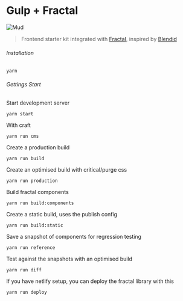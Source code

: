 # Gulp + Fractal

![Mud](http://ournameismud.co.uk/css/images/maps-icon.png)

> Frontend starter kit integrated with [Fractal](http://fractal.build/), inspired by [Blendid](https://github.com/vigetlabs/blendid)

###### Installation

`yarn`

###### Gettings Start

Start development server

`yarn start`

With craft

`yarn run cms`

Create a production build

`yarn run build`

Create an optimised build with critical/purge css

`yarn run production`

Build fractal components

`yarn run build:components`

Create a static build, uses the publish config

`yarn run build:static`

Save a snapshot of components for regression testing

`yarn run reference`

Test against the snapshots with an optimised build

`yarn run diff`

If you have netlify setup, you can deploy the fractal library with this

`yarn run deploy`
